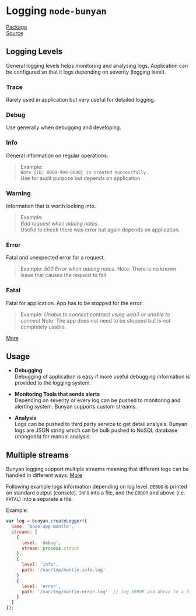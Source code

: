 # Logging `node-bunyan`

[Package](https://www.npmjs.com/package/bunyan)  
[Source](https://github.com/trentm/node-bunyan)

## Logging Levels
General logging levels helps monitoring and analysing logs. Application can be configured so that it logs depending on severity (logging level).

### Trace  

Rarely used in application but very useful for detailed logging.

### Debug  

Use generally when debugging and developing.

### Info

General information on regular operations.  
> Example:  
> `Note {ID: 0000-999-0000} is created successfully.`  
> Use for audit purpose but depends on application

### Warning  

Information that is worth looking into.

> Example:  
> *Bad request when adding notes.*   
> Useful to check there was error but again depends on application.

### Error

Fatal and unexpected error for a request.
> Example:
> *500 Error when adding notes.*
> Note: There is no known issue that causes the request to fail

### Fatal  

Fatal for application. App has to be stopped for the error.
> Example:
> *Unable to connect contract using web3 or unable to connect*
> Note: The app does not need to be stopped but is not completely usable.

[More](https://github.com/trentm/node-bunyan#levels)

## Usage

* **Debugging**  
Debugging of application is easy if more useful debugging information is provided to the logging system.

* **Monitoring Tools that sends alerts**  
Depending on severity or every log can be pushed to monitoring and alerting system. Bunyan supports custom streams.

* **Analysis**  
Logs can be pushed to third party service to get detail analysis. Bunyan logs are JSON string which can be bulk pushed to NoSQL database (mongodb) for manual analysis.

## Multiple streams
Bunyan logging support multiple streams meaning that different logs can be handled in different ways.
[More](https://github.com/trentm/node-bunyan#streams)

Following example logs information depending on log level.
`DEBUG` is printed on standard output (console). `INFO` into a file, and the `ERROR` and above (i.e. `FATAL`) into a separate a file.

Example:

```javascript
var log = bunyan.createLogger({
  name: 'base-app-mantle',
  streams: [
    {
      level: 'debug',
      stream: process.stdout
    },
    {
      level: 'info',
      path: '/var/tmp/mantle-info.log'
    }
    {
      level: 'error',
      path: '/var/tmp/mantle-error.log'  // log ERROR and above to a file
    }
  ]
});
```
